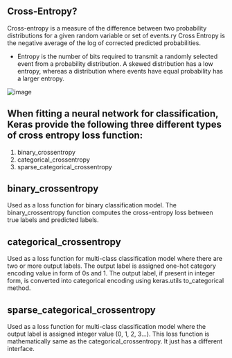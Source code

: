 ## Cross-Entropy?
Cross-entropy is a measure of the difference between two probability distributions for a given random variable or set of events.ry Cross Entropy is the negative average of the log of corrected predicted probabilities.
 * Entropy is the number of bits required to transmit a randomly selected event from a probability distribution. A skewed distribution has a low entropy, whereas a distribution where events have equal probability has a larger entropy.

![image](https://github.com/ThisIs-Developer/Python/assets/109382325/34b2c1d1-7739-4882-954a-b10c42c4db2c)

## When fitting a neural network for classification, Keras provide the following three different types of cross entropy loss function:
1. binary_crossentropy
2. categorical_crossentropy
3. sparse_categorical_crossentropy
## binary_crossentropy
Used as a loss function for binary classification model. The binary_crossentropy function computes the cross-entropy loss between true labels and predicted labels.
## categorical_crossentropy
Used as a loss function for multi-class classification model where there are two or more output labels. The output label is assigned one-hot category encoding value in form of 0s and 1. The output label, if present in integer form, is converted into categorical encoding using keras.utils to_categorical method.
## sparse_categorical_crossentropy
Used as a loss function for multi-class classification model where the output label is assigned integer value (0, 1, 2, 3…). This loss function is mathematically same as the categorical_crossentropy. It just has a different interface.

